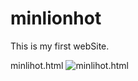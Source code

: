# minlionhot
This is my first webSite.

minlihot.html
![minlihot.html](https://cdn.jsdelivr.net/gh/tian-guo-guo/cdn@master/assets/picgoimg/20201209125357.png)

